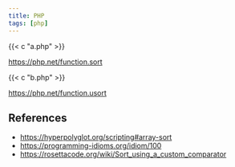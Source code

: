 ```yaml
---
title: PHP
tags: [php]
---
```


{{< c "a.php" >}}

<https://php.net/function.sort>

{{< c "b.php" >}}

<https://php.net/function.usort>

## References

- <https://hyperpolyglot.org/scripting#array-sort>
- <https://programming-idioms.org/idiom/100>
- <https://rosettacode.org/wiki/Sort_using_a_custom_comparator>
